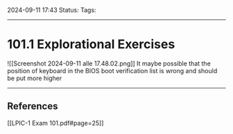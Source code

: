 2024-09-11 17:43
Status:
Tags:
___
# 101.1 Explorational Exercises

![[Screenshot 2024-09-11 alle 17.48.02.png]]
It maybe possible that the position of keyboard in the BIOS boot verification list is wrong and should be put more higher
___
## References
[[LPIC-1 Exam 101.pdf#page=25]]